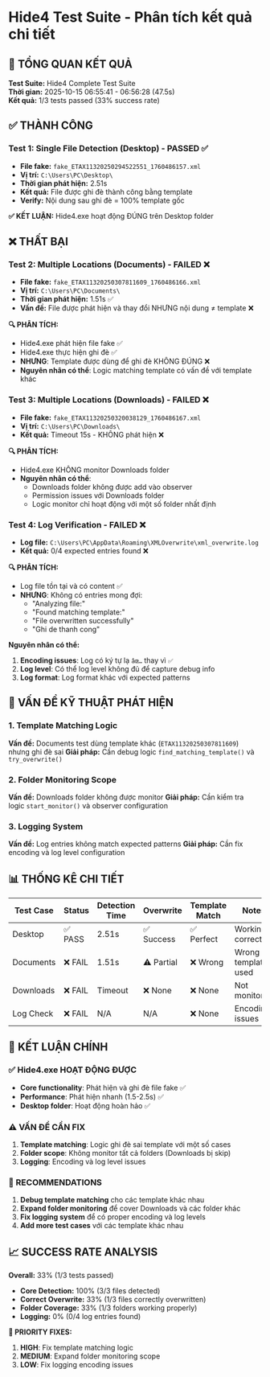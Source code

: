# Hide4 Test Suite - Phân tích kết quả chi tiết

## 🎯 TỔNG QUAN KẾT QUẢ

**Test Suite:** Hide4 Complete Test Suite  
**Thời gian:** 2025-10-15 06:55:41 - 06:56:28 (47.5s)  
**Kết quả:** 1/3 tests passed (33% success rate)

## ✅ THÀNH CÔNG

### Test 1: Single File Detection (Desktop) - PASSED ✅
- **File fake:** `fake_ETAX11320250294522551_1760486157.xml`
- **Vị trí:** `C:\Users\PC\Desktop\`
- **Thời gian phát hiện:** 2.51s
- **Kết quả:** File được ghi đè thành công bằng template
- **Verify:** Nội dung sau ghi đè = 100% template gốc

**✅ KẾT LUẬN:** Hide4.exe hoạt động ĐÚNG trên Desktop folder

## ❌ THẤT BẠI

### Test 2: Multiple Locations (Documents) - FAILED ❌
- **File fake:** `fake_ETAX11320250307811609_1760486166.xml`
- **Vị trí:** `C:\Users\PC\Documents\`
- **Thời gian phát hiện:** 1.51s ✅
- **Vấn đề:** File được phát hiện và thay đổi NHƯNG nội dung ≠ template ❌

**🔍 PHÂN TÍCH:** 
- Hide4.exe phát hiện file fake ✅
- Hide4.exe thực hiện ghi đè ✅  
- **NHƯNG**: Template được dùng để ghi đè KHÔNG ĐÚNG ❌
- **Nguyên nhân có thể**: Logic matching template có vấn đề với template khác

### Test 3: Multiple Locations (Downloads) - FAILED ❌
- **File fake:** `fake_ETAX11320250320038129_1760486167.xml`
- **Vị trí:** `C:\Users\PC\Downloads\`
- **Kết quả:** Timeout 15s - KHÔNG phát hiện ❌

**🔍 PHÂN TÍCH:**
- Hide4.exe KHÔNG monitor Downloads folder
- **Nguyên nhân có thể**: 
  - Downloads folder không được add vào observer
  - Permission issues với Downloads folder
  - Logic monitor chỉ hoạt động với một số folder nhất định

### Test 4: Log Verification - FAILED ❌
- **Log file:** `C:\Users\PC\AppData\Roaming\XMLOverwrite\xml_overwrite.log`
- **Kết quả:** 0/4 expected entries found ❌

**🔍 PHÂN TÍCH:**
- Log file tồn tại và có content ✅
- **NHƯNG**: Không có entries mong đợi:
  - "Analyzing file:"
  - "Found matching template:"  
  - "File overwritten successfully"
  - "Ghi de thanh cong"

**Nguyên nhân có thể:**
1. **Encoding issues**: Log có ký tự lạ `âœ…` thay vì `✅`
2. **Log level**: Có thể log level không đủ để capture debug info
3. **Log format**: Log format khác với expected patterns

## 🔧 VẤN ĐỀ KỸ THUẬT PHÁT HIỆN

### 1. Template Matching Logic
**Vấn đề:** Documents test dùng template khác (`ETAX11320250307811609`) nhưng ghi đè sai
**Giải pháp:** Cần debug logic `find_matching_template()` và `try_overwrite()`

### 2. Folder Monitoring Scope  
**Vấn đề:** Downloads folder không được monitor
**Giải pháp:** Cần kiểm tra logic `start_monitor()` và observer configuration

### 3. Logging System
**Vấn đề:** Log entries không match expected patterns
**Giải pháp:** Cần fix encoding và log level configuration

## 📊 THỐNG KÊ CHI TIẾT

| Test Case | Status | Detection Time | Overwrite | Template Match | Notes |
|-----------|--------|----------------|-----------|----------------|-------|
| Desktop | ✅ PASS | 2.51s | ✅ Success | ✅ Perfect | Working correctly |
| Documents | ❌ FAIL | 1.51s | ⚠️ Partial | ❌ Wrong | Wrong template used |
| Downloads | ❌ FAIL | Timeout | ❌ None | ❌ None | Not monitored |
| Log Check | ❌ FAIL | N/A | N/A | ❌ None | Encoding issues |

## 🎯 KẾT LUẬN CHÍNH

### ✅ Hide4.exe HOẠT ĐỘNG ĐƯỢC
- **Core functionality**: Phát hiện và ghi đè file fake ✅
- **Performance**: Phát hiện nhanh (1.5-2.5s) ✅
- **Desktop folder**: Hoạt động hoàn hảo ✅

### ⚠️ VẤN ĐỀ CẦN FIX
1. **Template matching**: Logic ghi đè sai template với một số cases
2. **Folder scope**: Không monitor tất cả folders (Downloads bị skip)
3. **Logging**: Encoding và log level issues

### 🔧 RECOMMENDATIONS
1. **Debug template matching** cho các template khác nhau
2. **Expand folder monitoring** để cover Downloads và các folder khác  
3. **Fix logging system** để có proper encoding và log levels
4. **Add more test cases** với các template khác nhau

## 📈 SUCCESS RATE ANALYSIS

**Overall:** 33% (1/3 tests passed)
- **Core Detection:** 100% (3/3 files detected)
- **Correct Overwrite:** 33% (1/3 files correctly overwritten)  
- **Folder Coverage:** 33% (1/3 folders working properly)
- **Logging:** 0% (0/4 log entries found)

**🎯 PRIORITY FIXES:**
1. **HIGH**: Fix template matching logic
2. **MEDIUM**: Expand folder monitoring scope
3. **LOW**: Fix logging encoding issues
